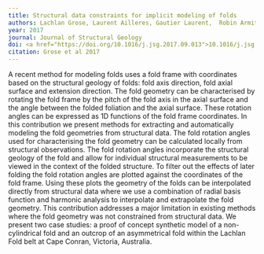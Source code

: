 ```yaml
---
title: Structural data constraints for implicit modeling of folds
authors: Lachlan Grose, Laurent Ailleres, Gautier Laurent,  Robin Armit, Mark Jessell and Guillaume Caumon
year: 2017
journal: Journal of Structural Geology
doi: <a href="https://doi.org/10.1016/j.jsg.2017.09.013">10.1016/j.jsg.2017.09.013</a>
citation: Grose et al 2017
---
```

A recent method for modeling folds uses a fold frame with coordinates based on the structural geology of folds: fold axis direction, fold axial surface and extension direction. The fold geometry can be characterised by rotating the fold frame by the pitch of the fold axis in the axial surface and the angle between the folded foliation and the axial surface. These rotation angles can be expressed as 1D functions of the fold frame coordinates. In this contribution we present methods for extracting and automatically modeling the fold geometries from structural data. The fold rotation angles used for characterising the fold geometry can be calculated locally from structural observations. The fold rotation angles incorporate the structural geology of the fold and allow for individual structural measurements to be viewed in the context of the folded structure. To filter out the effects of later folding the fold rotation angles are plotted against the coordinates of the fold frame. Using these plots the geometry of the folds can be interpolated directly from structural data where we use a combination of radial basis function and harmonic analysis to interpolate and extrapolate the fold geometry. This contribution addresses a major limitation in existing methods where the fold geometry was not constrained from structural data. We present two case studies: a proof of concept synthetic model of a non-cylindrical fold and an outcrop of an asymmetrical fold within the Lachlan Fold belt at Cape Conran, Victoria, Australia.